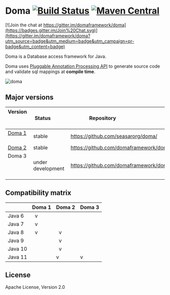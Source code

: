 Doma [![Build Status](https://travis-ci.org/domaframework/doma.svg?branch=master)](https://travis-ci.org/domaframework/doma) [![Maven Central](https://maven-badges.herokuapp.com/maven-central/org.seasar.doma/doma/badge.svg)](https://maven-badges.herokuapp.com/maven-central/org.seasar.doma/doma)
========================================

[![Join the chat at https://gitter.im/domaframework/doma](https://badges.gitter.im/Join%20Chat.svg)](https://gitter.im/domaframework/doma?utm_source=badge&utm_medium=badge&utm_campaign=pr-badge&utm_content=badge)

Doma is a Database access framework for Java. 

Doma uses [Pluggable Annotation Processing API][apt] to generate source code and validate sql mappings at **compile time**.

![doma](https://github.com/domaframework/doma/blob/master/docs/sources/images/doma.png)

Major versions
---------------------

| Version                                | Status            | Repository                             | Branch |
| -------------------------------------- | ----------------- | -------------------------------------- | ------ |
| [Doma 1](http://doma.seasar.org/)      | stable            | https://github.com/seasarorg/doma/     | master |
| [Doma 2](http://doma.readthedocs.org/) | stable            | https://github.com/domaframework/doma/ | master |
| Doma 3                                 | under development | https://github.com/domaframework/doma/ | doma-3 |


Compatibility matrix
-------------------------

|         | Doma 1 | Doma 2 | Doma 3 |
| ------- | ------ | ------ | ------ |
| Java 6  |   v    |        |        |
| Java 7  |   v    |        |        |
| Java 8  |   v    |   v    |        |
| Java 9  |        |   v    |        |
| Java 10 |        |   v    |        |
| Java 11 |        |   v    |   v    |

License
-------

Apache License, Version 2.0

  [apt]: https://www.jcp.org/en/jsr/detail?id=269
